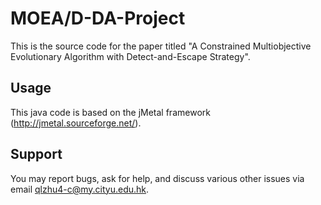 MOEA/D-DA-Project
===================

This is the source code for the paper titled "A Constrained Multiobjective Evolutionary Algorithm with Detect-and-Escape Strategy".

Usage
-------------------
This java code is based on the jMetal framework (http://jmetal.sourceforge.net/).

Support
-------
You may report bugs, ask for help, and discuss various other issues via email qlzhu4-c@my.cityu.edu.hk.
